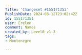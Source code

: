 ```yaml
---
Title: 'Changeset #155171351'
PublishDate: 2024-08-12T23:02:42Z
id: 155171351
user: Erelen
comment: Names
created_by: Level0 v1.3
tags:
- Montenegro

---
```

